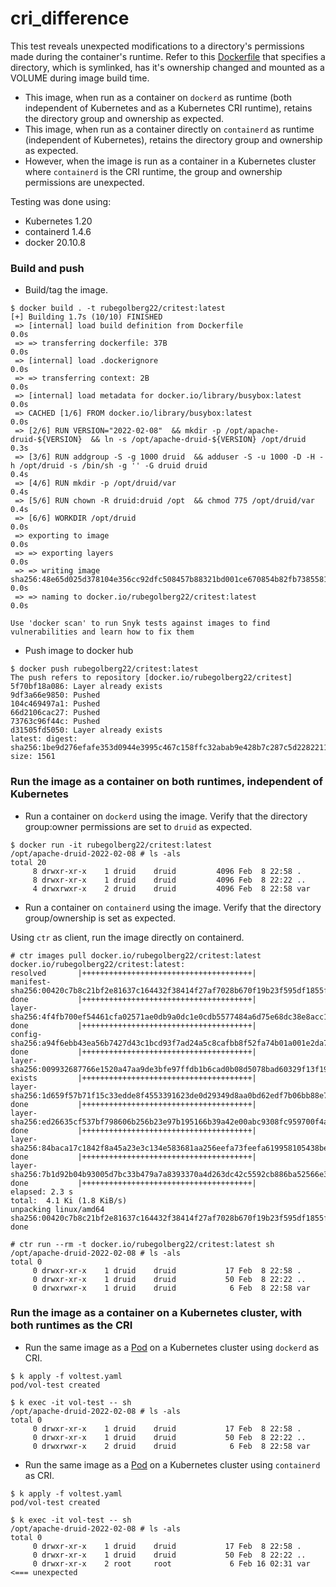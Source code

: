 # cri_difference

This test reveals unexpected modifications to a directory's permissions made during the container's runtime. Refer to this [Dockerfile](https://github.com/anusha-ragunathan/cri_difference/blob/main/Dockerfile) that specifies a directory, which is symlinked, has it's ownership changed and mounted as a VOLUME during image build time. 
- This image, when run as a container on `dockerd` as runtime (both independent of Kubernetes and as a Kubernetes CRI runtime), retains the directory group and ownership as expected. 
- This image, when run as a container directly on `containerd` as runtime (independent of Kubernetes), retains the directory group and ownership as expected. 
- However, when the image is run as a container in a Kubernetes cluster where `containerd` is the CRI runtime, the group and ownership permissions are unexpected.

Testing was done using:
- Kubernetes 1.20
- containerd 1.4.6
- docker 20.10.8


### Build and push
- Build/tag the image.
```
$ docker build . -t rubegolberg22/critest:latest
[+] Building 1.7s (10/10) FINISHED                                                                                                                                                                                      
 => [internal] load build definition from Dockerfile                                                                                                                                                               0.0s
 => => transferring dockerfile: 37B                                                                                                                                                                                0.0s
 => [internal] load .dockerignore                                                                                                                                                                                  0.0s
 => => transferring context: 2B                                                                                                                                                                                    0.0s
 => [internal] load metadata for docker.io/library/busybox:latest                                                                                                                                                  0.0s
 => CACHED [1/6] FROM docker.io/library/busybox:latest                                                                                                                                                             0.0s
 => [2/6] RUN VERSION="2022-02-08"  && mkdir -p /opt/apache-druid-${VERSION}  && ln -s /opt/apache-druid-${VERSION} /opt/druid                                                                                     0.3s
 => [3/6] RUN addgroup -S -g 1000 druid  && adduser -S -u 1000 -D -H -h /opt/druid -s /bin/sh -g '' -G druid druid                                                                                                 0.4s
 => [4/6] RUN mkdir -p /opt/druid/var                                                                                                                                                                              0.4s
 => [5/6] RUN chown -R druid:druid /opt  && chmod 775 /opt/druid/var                                                                                                                                               0.4s
 => [6/6] WORKDIR /opt/druid                                                                                                                                                                                       0.0s
 => exporting to image                                                                                                                                                                                             0.0s
 => => exporting layers                                                                                                                                                                                            0.0s
 => => writing image sha256:48e65d025d378104e356cc92dfc508457b88321bd001ce670854b82fb7385581                                                                                                                       0.0s
 => => naming to docker.io/rubegolberg22/critest:latest                                                                                                                                                            0.0s

Use 'docker scan' to run Snyk tests against images to find vulnerabilities and learn how to fix them
```

- Push image to docker hub
```
$ docker push rubegolberg22/critest:latest
The push refers to repository [docker.io/rubegolberg22/critest]
5f70bf18a086: Layer already exists 
9df3a66e9850: Pushed 
104c469497a1: Pushed 
66d2106cac27: Pushed 
73763c96f44c: Pushed 
d31505fd5050: Layer already exists 
latest: digest: sha256:1be9d276efafe353d0944e3995c467c158ffc32abab9e428b7c287c5d2282211 size: 1561
```

### Run the image as a container on both runtimes, independent of Kubernetes

- Run a container on `dockerd` using the image. Verify that the directory group:owner permissions are set to `druid` as expected. 
```
$ docker run -it rubegolberg22/critest:latest
/opt/apache-druid-2022-02-08 # ls -als
total 20
     8 drwxr-xr-x    1 druid    druid         4096 Feb  8 22:58 .
     8 drwxr-xr-x    1 druid    druid         4096 Feb  8 22:22 ..
     4 drwxrwxr-x    2 druid    druid         4096 Feb  8 22:58 var
```

- Run a container on `containerd` using the image. Verify that the directory group/ownership is set as expected. 

Using `ctr` as client, run the image directly on containerd.
```
# ctr images pull docker.io/rubegolberg22/critest:latest
docker.io/rubegolberg22/critest:latest:                                           resolved       |++++++++++++++++++++++++++++++++++++++| 
manifest-sha256:00420c7b8c21bf2e81637c164432f38414f27af7028b670f19b23f595df1855f: done           |++++++++++++++++++++++++++++++++++++++| 
layer-sha256:4f4fb700ef54461cfa02571ae0db9a0dc1e0cdb5577484a6d75e68dc38e8acc1:    done           |++++++++++++++++++++++++++++++++++++++| 
config-sha256:a94f6ebb43ea56b7427d43c1bcd93f7ad24a5c8cafbb8f52fa74b01a001e2da7:   done           |++++++++++++++++++++++++++++++++++++++| 
layer-sha256:009932687766e1520a47aa9de3bfe97ffdb1b6cad0b08d5078bad60329f13f19:    exists         |++++++++++++++++++++++++++++++++++++++| 
layer-sha256:1d659f57b71f15c33edde8f4553391623de0d29349d8aa0bd62edf7b06bb88e7:    done           |++++++++++++++++++++++++++++++++++++++| 
layer-sha256:ed26635cf537bf798606b256b23e97b195166b39a42e00abc9308fc959700f4a:    done           |++++++++++++++++++++++++++++++++++++++| 
layer-sha256:84baca17c1842f8a45a23e3c134e583681aa256eefa73feefa619958105438be:    done           |++++++++++++++++++++++++++++++++++++++| 
layer-sha256:7b1d92b04b93005d7bc33b479a7a8393370a4d263dc42c5592cb886ba52566e3:    done           |++++++++++++++++++++++++++++++++++++++| 
elapsed: 2.3 s                                                                    total:  4.1 Ki (1.8 KiB/s)                                       
unpacking linux/amd64 sha256:00420c7b8c21bf2e81637c164432f38414f27af7028b670f19b23f595df1855f...
done
```

```
# ctr run --rm -t docker.io/rubegolberg22/critest:latest sh
/opt/apache-druid-2022-02-08 # ls -als
total 0
     0 drwxr-xr-x    1 druid    druid           17 Feb  8 22:58 .
     0 drwxr-xr-x    1 druid    druid           50 Feb  8 22:22 ..
     0 drwxrwxr-x    1 druid    druid            6 Feb  8 22:58 var
```

### Run the image as a container on a Kubernetes cluster, with both runtimes as the CRI 

- Run the same image as a [Pod](https://github.com/anusha-ragunathan/cri_difference/blob/main/voltest.yaml) on a Kubernetes cluster using `dockerd` as CRI.

```
$ k apply -f voltest.yaml 
pod/vol-test created
```

```
$ k exec -it vol-test -- sh
/opt/apache-druid-2022-02-08 # ls -als
total 0
     0 drwxr-xr-x    1 druid    druid           17 Feb  8 22:58 .
     0 drwxr-xr-x    1 druid    druid           50 Feb  8 22:22 ..
     0 drwxrwxr-x    2 druid    druid            6 Feb  8 22:58 var
```


- Run the same image as a [Pod](https://github.com/anusha-ragunathan/cri_difference/blob/main/voltest.yaml) on a Kubernetes cluster using `containerd` as CRI.

```
$ k apply -f voltest.yaml 
pod/vol-test created
```

```
$ k exec -it vol-test -- sh
/opt/apache-druid-2022-02-08 # ls -als
total 0
     0 drwxr-xr-x    1 druid    druid           17 Feb  8 22:58 .
     0 drwxr-xr-x    1 druid    druid           50 Feb  8 22:22 ..
     0 drwxr-xr-x    2 root     root             6 Feb 16 02:31 var  <=== unexpected
```

